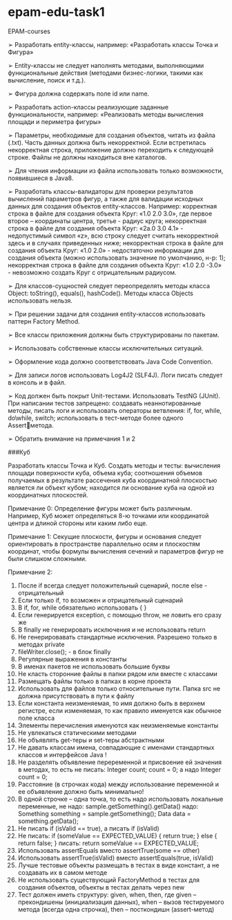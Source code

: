# epam-edu-task1
EPAM-courses

➢ Разработать entity-классы, например: «Разработать классы Точка и Фигура»

➢ Entity-классы не следует наполнять методами, выполняющими функциональные 
действия (методами бизнес-логики, такими как вычисление, поиск и т.д.).

➢ Фигура должна содержать поле id или name.

➢ Разработать action-классы реализующие заданные функциональности, например: 
«Реализовать методы вычисления площади и периметра фигуры»

➢ Параметры, необходимые для создания объектов, читать из файла (.txt). Часть данных 
должна быть некорректной. Если встретилась некорректная строка, приложение 
должно переходить к следующей строке. Файлы не должны находиться вне каталогов.

➢ Для чтения информации из файла использовать только возможности, появившиеся в 
Java8.

➢ Разработать классы-валидаторы для проверки результатов вычислений параметров фигур, 
а также для валидации исходных данных для создания объектов entity-классов.
Например: корректная строка в файле для создания объекта Круг: «1.0 2.0 3.0», где 
первое второе – координаты центра, третье - радиус круга;
некорректная строка в файле для создания объекта Круг: «2a.0 3.0 4.1» - недопустимый 
символ «z», всю строку следует считать некорректной здесь и в случаях приведенных 
ниже;
некорректная строка в файле для создания объекта Круг: «1.0 2.0» - недостаточно 
информации для создания объекта (можно использовать значение по умолчанию, н-р: 1);
некорректная строка в файле для создания объекта Круг: «1.0 2.0 -3.0» - невозможно 
создать Круг с отрицательным радиусом.

➢ Для классов-сущностей следует переопределять методы класса Object: toString(), 
equals(), hashCode(). Методы класса Objects использовать нельзя.

➢ При решении задачи для создания entity-классов использовать паттерн Factory Method.

➢ Все классы приложения должны быть структурированы по пакетам.

➢ Использовать собственные классы исключительных ситуаций.

➢ Оформление кода должно соответствовать Java Code Convention.

➢ Для записи логов использовать Log4J2 (SLF4J). Логи писать следует в консоль и в файл.

➢ Код должен быть покрыт Unit-тестами. Использовать TestNG (JUnit). При написании тестов
запрещено: создавать неаннотированные методы, писать логи и использовать операторы 
ветвления: if, for, while, do\while, switch; использовать в тест-методе более одного Assertметода.

➢ Обратить внимание на примечания 1 и 2

###Куб

Разработать классы Точка и Куб. Создать методы и тесты: вычисления площади 
поверхности куба, объема куба; соотношения объемов получаемых в результате 
рассечения куба координатной плоскостью является ли объект кубом; находится ли 
основание куба на одной из координатных плоскостей.

Примечание 0:
Определение фигуры может быть различным. Например, Куб может определяться 8-ю 
точками или координатой центра и длиной стороны или каким либо еще.

Примечание 1:
Cекущие плоскости, фигуры и основания следует ориентировать в пространстве 
параллельно осям и плоскостям координат, чтобы формулы вычисления сечений и 
параметров фигур не были слишком сложными.

Примечание 2:
1. После if всегда следует положительный сценарий, после else - отрицательный
2. Если только if, то возможен и отрицательный сценарий
3. В if, for, while обязательно использовать { }
4. Если генерируется exception, с помощью throw, не ловить его сразу же
5. В finally не генерировать исключения и не использовать return
6. Не генерировавать стандартные исключения. Разрешено только в методах private
7. fileWriter.close(); - в блок finally
8. Регулярные выражения в константы
9. В именах пакетов не использовать большие буквы
10. Не класть сторонние файлы в папки рядом или вместе с классами
11. Размещать файлы только в папках в корне проекта
12. Использовать для файлов только относительные пути. Папка src не должна 
присутствовать в пути к файлу
13. Если константа неизменяемая, то имя должно быть в верхнем регистре, если 
изменяемая, то как правило именуется как обычное поле класса
14. Элементы перечисления именуются как неизменяемые константы
15. Не увлекаться статическими методами
16. Не объявлять get-теры и set-теры абстрактными
17. Не давать классам имена, совпадающие с именами стандартных классов и 
интерфейсов Java !
18. Не разделять объявление переременной и присвоение ей значения в методах, то есть 
не писать:
Integer count; 
count = 0;
а надо Integer count = 0;
19. Расстояние (в строчках кода) между использование переменной и ее объявление 
должно быть минимально!
20. В одной строчке – одна точка, то есть надо использовать локальные переменные, не 
надо:
sample.getSomething().getData()
надо:
Something something = sample.getSomething();
Data data = something.getData();
21. Не писать if (isValid == true), а писать if (isValid)
22. Не писать:
 if (someValue == EXPECTED_VALUE) {
 return true;
 } else {
 return false;
 }
писать:
 return someValue == EXPECTED_VALUE;
23. Использовать assertEquals вместо assertTrue(some == other)
24. Использовать assertTrue(isValid) вместо assertEquals(true, isValid)
25. Лучше тестовые объекты размещать в тестах в виде констант, а не создавать их в 
самом методе
26. Не использовать существующий FactoryMethod в тестах для создания объектов, 
объекты в тестах делать через new
27. Тест должен иметь структуру: given, when, then, где given – прекондишены 
(инициализация данных), when – вызов тестируемого метода (всегда одна строчка), 
then – посткондишн (assert-метод)
